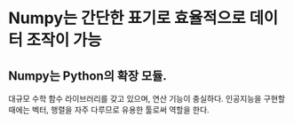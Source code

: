 # Numpy는 간단한 표기로 효율적으로 데이터 조작이 가능

## Numpy는 Python의 확장 모듈. 
대규모 수학 함수 라이브러리를 갖고 있으며, 연산 기능이 충실하다.
인공지능을 구현할 때에는 벡터, 행렬을 자주 다루므로 유용한 툴로써 역할을 한다.

